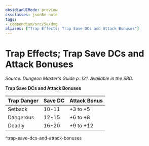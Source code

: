 ```yaml
---
obsidianUIMode: preview
cssclasses: json5e-note
tags:
- compendium/src/5e/dmg
aliases: ["Trap Effects; Trap Save DCs and Attack Bonuses"]
---
```

# Trap Effects; Trap Save DCs and Attack Bonuses
*Source: Dungeon Master's Guide p. 121. Available in the SRD.* 

**Trap Save DCs and Attack Bonuses**

| Trap Danger | Save DC | Attack Bonus |
|-------------|---------|--------------|
| Setback | 10-11 | +3 to +5 |
| Dangerous | 12-15 | +6 to +8 |
| Deadly | 16-20 | +9 to +12 |
^trap-save-dcs-and-attack-bonuses